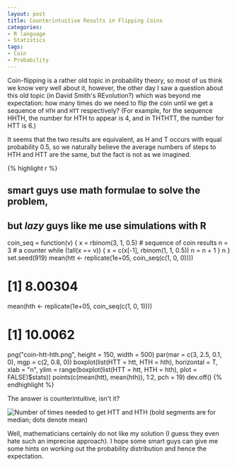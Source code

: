 ```yaml
---
layout: post
title: Counterintuitive Results in Flipping Coins
categories:
- R language
- Statistics
tags:
- Coin
- Probability
---
```


Coin-flipping is a rather old topic in probability theory, so most of us think we know very well about it, however, the other day I saw a question about this old topic (in David Smith's REvolution?) which was beyond me expectation: how many times do we need to flip the coin until we get a sequence of `HTH` and `HTT` respectively? (For example, for the sequence HHTH, the number for HTH to appear is 4, and in THTHTT, the number for HTT is 6.)

It seems that the two results are equivalent, as H and T occurs with equal probability 0.5, so we naturally believe the average numbers of steps to HTH and HTT are the same, but the fact is not as we imagined.

{% highlight r %}
## smart guys use math formulae to solve the problem,
## but *lazy* guys like me use simulations with R
coin_seq = function(v) {
    x = rbinom(3, 1, 0.5)  # sequence of coin results
    n = 3  # a counter
    while (!all(x == v)) {
        x = c(x[-1], rbinom(1, 1, 0.5))
        n = n + 1
    }
    n
}
set.seed(919)
mean(htt <- replicate(1e+05, coin_seq(c(1, 0, 0))))
# [1] 8.00304
mean(hth <- replicate(1e+05, coin_seq(c(1, 0, 1))))
# [1] 10.0062

png("coin-htt-hth.png", height = 150, width = 500)
par(mar = c(3, 2.5, 0.1, 0), mgp = c(2, 0.8, 0))
boxplot(list(HTT = htt, HTH = hth), horizontal = T,
    xlab = "n", ylim = range(boxplot(list(HTT = htt, HTH = hth),
        plot = FALSE)$stats))
points(c(mean(htt), mean(hth)), 1:2, pch = 19)
dev.off()
{% endhighlight %}

The answer is counterintuitive, isn't it?

![Number of times needed to get HTT and HTH (bold segments are for median; dots denote mean)](http://i.imgur.com/L8Koq.png)

Well, mathematicians certainly do not like my solution (I guess they even hate such an imprecise approach). I hope some smart guys can give me some hints on working out the probability distribution and hence the expectation.

